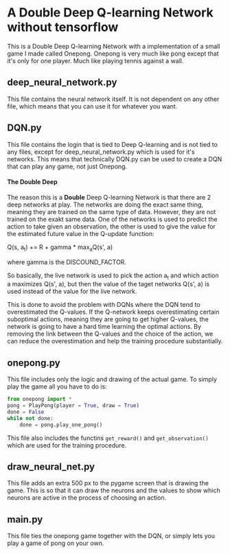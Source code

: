 # A Double Deep Q-learning Network without tensorflow
This is a Double Deep Q-learning Network with a implementation of a small game I
made called Onepong. Onepong is very much like pong except that it's only for
one player. Much like playing tennis against a wall.

## deep_neural_network.py
This file contains the neural network itself. It is not dependent on any other
file, which means that you can use it for whatever you want.

## DQN.py
This file contains the login that is tied to Deep Q-learning and is not tied to
any files, except for deep_neural_network.py which is used for it's networks.
This means that technically DQN.py can be used to create a DQN that can play
any game, not just Onepong.

#### The Double Deep
The reason this is a **Double** Deep Q-learning Network is that there are 2 deep
networks at play. The networks are doing the exact same thing, meaning they are
trained on the same type of data. However, they are not trained on the exakt
same data. One of the networks is used to predict the action to take given an
observation, the other is used to give the value for the estimated future value
in the Q-update function:

Q(s, a<sub>t</sub>) += R + gamma * max<sub>a</sub>Q(s', a)

where gamma is the DISCOUND_FACTOR.

So basically, the live network is used to pick the action a<sub>t</sub> and
which action a maximizes Q(s', a), but then the value of the taget networks
Q(s', a) is used instead of the value for the live network.

This is done to avoid the problem with DQNs where the DQN tend to overestimated
the Q-values. If the Q-network keeps overestimating certain suboptimal actions,
meaning they are going to get higher Q-values, the network is going to have a
hard time learning the optimal actions. By removing the link between the Q-values
and the choice of the action, we can reduce the overestimation and help the
training procedure substantially.

## onepong.py
This file includes only the logic and drawing of the actual game. To simply
play the game all you have to do is:
```python
from onepong import *
pong = PlayPong(player = True, draw = True)
done = False
while not done:
    done = pong.play_one_pong()
```
This file also includes the functins `get_reward()` and `get_observation()`
which are used for the training procedure.

## draw_neural_net.py
This file adds an extra 500 px to the pygame screen that is drawing the game.
This is so that it can draw the neurons and the values to show which neurons
are active in the process of choosing an action.

## main.py
This file ties the onepong game together with the DQN, or simply lets you play
a game of pong on your own.
